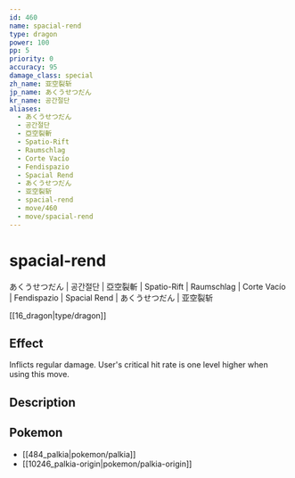 ```yaml
---
id: 460
name: spacial-rend
type: dragon
power: 100
pp: 5
priority: 0
accuracy: 95
damage_class: special
zh_name: 亚空裂斩
jp_name: あくうせつだん
kr_name: 공간절단
aliases:
  - あくうせつだん
  - 공간절단
  - 亞空裂斬
  - Spatio-Rift
  - Raumschlag
  - Corte Vacío
  - Fendispazio
  - Spacial Rend
  - あくうせつだん
  - 亚空裂斩
  - spacial-rend
  - move/460
  - move/spacial-rend
---
```

# spacial-rend
    
あくうせつだん | 공간절단 | 亞空裂斬 | Spatio-Rift | Raumschlag | Corte Vacío | Fendispazio | Spacial Rend | あくうせつだん | 亚空裂斩

[[16_dragon|type/dragon]]

## Effect

Inflicts regular damage.  User's critical hit rate is one level higher when using this move.

## Description



## Pokemon

- [[484_palkia|pokemon/palkia]]
- [[10246_palkia-origin|pokemon/palkia-origin]]

